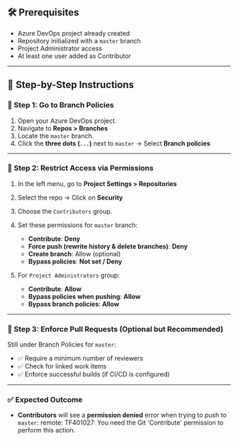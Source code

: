 ## 🛠️ Prerequisites

- Azure DevOps project already created
- Repository initialized with a `master` branch
- Project Administrator access
- At least one user added as Contributor

---

## 🧭 Step-by-Step Instructions

### 🔹 Step 1: Go to Branch Policies

1. Open your Azure DevOps project.
2. Navigate to **Repos > Branches**
3. Locate the `master` branch.
4. Click the **three dots (`...`)** next to `master` → Select **Branch policies**

---

### 🔹 Step 2: Restrict Access via Permissions

1. In the left menu, go to **Project Settings > Repositories**
2. Select the repo → Click on **Security**
3. Choose the `Contributors` group.
4. Set these permissions for `master` branch:
   - **Contribute**: **Deny**
   - **Force push (rewrite history & delete branches)**: **Deny**
   - **Create branch**: Allow (optional)
   - **Bypass policies**: **Not set / Deny**

5. For `Project Administrators` group:
   - **Contribute**: **Allow**
   - **Bypass policies when pushing**: **Allow**
   - **Bypass branch policies**: **Allow**

---

### 🔹 Step 3: Enforce Pull Requests (Optional but Recommended)

Still under Branch Policies for `master`:
- ✅ Require a minimum number of reviewers
- ✅ Check for linked work items
- ✅ Enforce successful builds (if CI/CD is configured)

---

### ✅ Expected Outcome

- **Contributors** will see a **permission denied** error when trying to push to `master`:
remote: TF401027: You need the Git 'Contribute' permission to perform this action.
